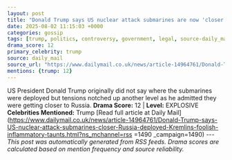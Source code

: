 ```yaml
---
layout: post
title: "Donald Trump says US nuclear attack submarines are now 'closer to Russia' after he re-deployed them over Kremlin's 'foolish and inflammatory' taunts"
date: 2025-08-02 11:15:03 +0000
categories: gossip
tags: [trump, politics, controversy, government, legal, source-daily_mail, drama-explosive]
drama_score: 12
primary_celebrity: trump
source: daily_mail
source_url: "https://www.dailymail.co.uk/news/article-14964761/Donald-Trump-says-US-nuclear-attack-submarines-closer-Russia-deployed-Kremlins-foolish-inflammatory-taunts.html?ns_mchannel=rss&1490&campaign=1490"
mentions: {trump: 12}
---
```


US President Donald Trump originally did not say where the submarines were deployed but tensions notched up another level as he admitted they were getting closer to Russia. **Drama Score:** 12 | **Level:** EXPLOSIVE **Celebrities Mentioned:** Trump [Read full article at Daily Mail](https://www.dailymail.co.uk/news/article-14964761/Donald-Trump-says-US-nuclear-attack-submarines-closer-Russia-deployed-Kremlins-foolish-inflammatory-taunts.html?ns_mchannel=rss =1490 _campaign=1490) --- *This post was automatically generated from RSS feeds. Drama scores are calculated based on mention frequency and source reliability.*
